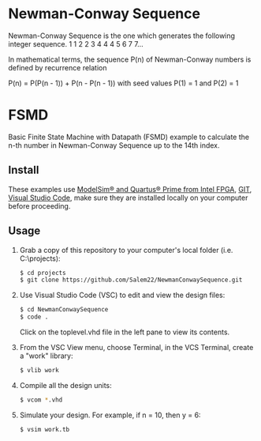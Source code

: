 # Newman-Conway Sequence

Newman-Conway Sequence is the one which generates the following integer sequence.
1 1 2 2 3 4 4 4 5 6 7 7…

In mathematical terms, the sequence P(n) of Newman-Conway numbers is defined by recurrence relation

P(n) = P(P(n - 1)) + P(n - P(n - 1)) 
with seed values P(1) = 1 and P(2) = 1
# FSMD
Basic Finite State Machine with Datapath (FSMD) example to calculate the n-th number in Newman-Conway Sequence up to the 14th index.

## Install

These examples use [ModelSim&reg; and Quartus&reg; Prime from Intel FPGA](http://fpgasoftware.intel.com/?edition=lite), [GIT](https://git-scm.com/download/win), [Visual Studio Code](https://code.visualstudio.com/download), make sure they are installed locally on your computer before proceeding.

## Usage

1. Grab a copy of this repository to your computer's local folder (i.e. C:\projects):

    ```sh
    $ cd projects
    $ git clone https://github.com/Salem22/NewmanConwaySequence.git
    ```
2. Use Visual Studio Code (VSC) to edit and view the design files:

    ```sh
    $ cd NewmanConwaySequence
    $ code .
    ```
    Click on the toplevel.vhd file in the left pane to view its contents.
    
3. From the VSC View menu, choose Terminal, in the VCS Terminal, create a "work" library:

    ```sh
    $ vlib work
    ```
    
4. Compile all the design units:

    ```sh
    $ vcom *.vhd
    ```
    
5. Simulate your design. For example, if n = 10, then y = 6:

    ```sh
    $ vsim work.tb
    ```
